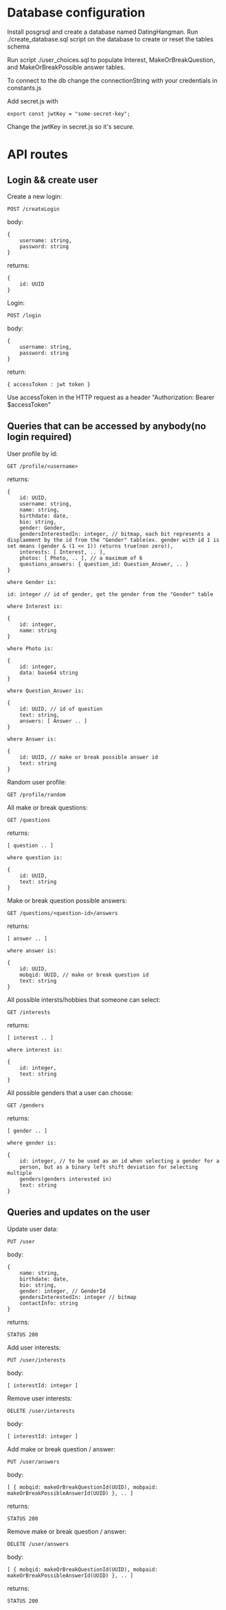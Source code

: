 # Database configuration

Install posgrsql and create a database named DatingHangman.
Run ./create_database.sql script on the database to create or reset the tables
schema

Run script ./user_choices.sql to populate Interest, MakeOrBreakQuestion, and
MakeOrBreakPossible answer tables.

To connect to the db change the connectionString with your credentials in
constants.js

Add secret.js with 

    export const jwtKey = "some-secret-key";

Change the jwtKey in secret.js so it's secure.

# API routes

## Login && create user


Create a new login:

    POST /createLogin

body:

    {
        username: string,
        password: string
    }

returns:

    {
        id: UUID
    }



Login:
    
    POST /login

body: 

    {
        username: string,
        password: string
    }

return:

    { accessToken : jwt token }

Use accessToken in the HTTP request as a header "Authorization: Bearer $accessToken"

## Queries that can be accessed by anybody(no login required)

User profile by id:

    GET /profile/<username>

returns:

    {
        id: UUID,
        username: string,
        name: string,
        birthdate: date,
        bio: string,
        gender: Gender,
        gendersInterestedIn: integer, // bitmap, each bit represents a displaement by the id from the "Gender" table(ex. gender with id 1 is set means (gender & (1 << 1)) returns true(non zero)),
        interests: [ Interest, .. ],
        photos: [ Photo, .. ], // a maximum of 6
        questions_answers: { question_id: Question_Answer, .. }
    }

    where Gender is:

    id: integer // id of gender, get the gender from the "Gender" table

    where Interest is:

    {
        id: integer,
        name: string
    }

    where Photo is:

    {
        id: integer,
        data: base64 string
    }

    where Question_Answer is:

    {
        id: UUID, // id of question
        text: string,
        answers: [ Answer .. ]
    }

    where Answer is:
    
    {
        id: UUID, // make or break possible answer id
        text: string
    }



Random user profile:

    GET /profile/random

All make or break questions:

    GET /questions

returns:
    
    [ question .. ]

    where question is:

    {
        id: UUID,
        text: string
    }

Make or break question possible answers:

    GET /questions/<question-id>/answers

returns:

    [ answer .. ]

    where answer is:

    {
        id: UUID,
        mobqid: UUID, // make or break question id
        text: string
    }

All possible intersts/hobbies that someone can select:

    GET /interests

returns:
    
    [ interest .. ]

    where interest is:

    {
        id: integer,
        text: string
    }

All possible genders that a user can choose:

    GET /genders

returns:

    [ gender .. ]

    where gender is:

    {
        id: integer, // to be used as an id when selecting a gender for a
        person, but as a binary left shift deviation for selecting multiple
        genders(genders interested in)
        text: string
    }


## Queries and updates on the user

Update user data:
    
    PUT /user

body:

    {
        name: string,
        birthdate: date,
        bio: string,
        gender: integer, // GenderId
        gendersInterestedIn: integer // bitmap
        contactInfo: string
    }

returns: 
    
    STATUS 200

Add user interests:

    PUT /user/interests

body:

    [ interestId: integer ]

Remove user interests:

    DELETE /user/interests

body:

    [ interestId: integer ]

Add make or break question / answer:

    PUT /user/answers

body:

    [ { mobqid: makeOrBreakQuestionId(UUID), mobpaid: makeOrBreakPossibleAnswerId(UUID) }, .. ]

returns:

    STATUS 200

Remove make or break question / answer:

    DELETE /user/answers

body:

    [ { mobqid: makeOrBreakQuestionId(UUID), mobpaid: makeOrBreakPossibleAnswerId(UUID) }, .. ]

returns:

    STATUS 200

